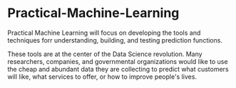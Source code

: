 Practical-Machine-Learning
==========================

Practical Machine Learning will focus on developing the tools and techniques forr understanding, building, and testing prediction functions.

These tools are at the center of the Data Science revolution. Many researchers, companies, and governmental organizations would like to use the cheap and abundant data they are collecting to predict what customers will like, what services to offer, or how to improve people's lives.